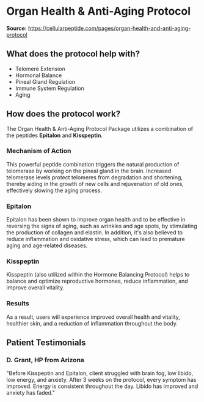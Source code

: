 # Organ Health & Anti-Aging Protocol

**Source:** https://cellularpeptide.com/pages/organ-health-and-anti-aging-protocol

## What does the protocol help with?

- Telomere Extension
- Hormonal Balance
- Pineal Gland Regulation
- Immune System Regulation
- Aging

## How does the protocol work?

The Organ Health & Anti-Aging Protocol Package utilizes a combination of the peptides **Epitalon** and **Kisspeptin**.

### Mechanism of Action
This powerful peptide combination triggers the natural production of telomerase by working on the pineal gland in the brain. Increased telomerase levels protect telomeres from degradation and shortening, thereby aiding in the growth of new cells and rejuvenation of old ones, effectively slowing the aging process.

### Epitalon
Epitalon has been shown to improve organ health and to be effective in reversing the signs of aging, such as wrinkles and age spots, by stimulating the production of collagen and elastin. In addition, it's also believed to reduce inflammation and oxidative stress, which can lead to premature aging and age-related diseases.

### Kisspeptin
Kisspeptin (also utilized within the Hormone Balancing Protocol) helps to balance and optimize reproductive hormones, reduce inflammation, and improve overall vitality.

### Results
As a result, users will experience improved overall health and vitality, healthier skin, and a reduction of inflammation throughout the body.

## Patient Testimonials

### D. Grant, HP from Arizona
"Before Kisspeptin and Epitalon, client struggled with brain fog, low libido, low energy, and anxiety. After 3 weeks on the protocol, every symptom has improved. Energy is consistent throughout the day. Libido has improved and anxiety has faded."
